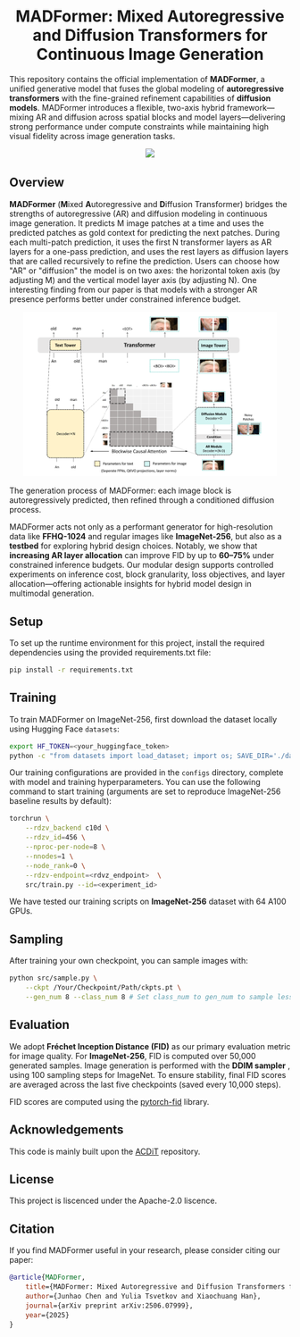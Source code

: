 <h1 align="center">MADFormer: Mixed Autoregressive and Diffusion Transformers for Continuous Image Generation</h1>

This repository contains the official implementation of **MADFormer**, a unified generative model that fuses the global modeling of **autoregressive transformers** with the fine-grained refinement capabilities of **diffusion models**. MADFormer introduces a flexible, two-axis hybrid framework—mixing AR and diffusion across spatial blocks and model layers—delivering strong performance under compute constraints while maintaining high visual fidelity across image generation tasks.

<div align="center">
<a href='https://arxiv.org/pdf/2506.07999'><img src='https://img.shields.io/badge/Paper-PDF-orange'></a>
</div>

## Overview

**MADFormer** (**M**ixed **A**utoregressive and **D**iffusion Transformer) bridges the strengths of autoregressive (AR) and diffusion modeling in continuous image generation. It predicts M image patches at a time and uses the predicted patches as gold context for predicting the next patches. During each multi-patch prediction, it uses the first N transformer layers as AR layers for a one-pass prediction, and uses the rest layers as diffusion layers that are called recursively to refine the prediction. Users can choose how "AR" or "diffusion" the model is on two axes: the horizontal token axis (by adjusting M) and the vertical model layer axis (by adjusting N). One interesting finding from our paper is that models with a stronger AR presence performs better under constrained inference budget.

<p align="center">
  <img src="images/model_overall.png" alt="High-level overview of the MADFormer architecture." style="width:90%;"/>
</p>

The generation process of MADFormer: each image block is autoregressively predicted, then refined through a conditioned diffusion process.  

MADFormer acts not only as a performant generator for high-resolution data like **FFHQ-1024** and regular images like **ImageNet-256**, but also as a **testbed** for exploring hybrid design choices. Notably, we show that **increasing AR layer allocation** can improve FID by up to **60–75%** under constrained inference budgets. Our modular design supports controlled experiments on inference cost, block granularity, loss objectives, and layer allocation—offering actionable insights for hybrid model design in multimodal generation.

## Setup
To set up the runtime environment for this project, install the required dependencies using the provided requirements.txt file:
```bash
pip install -r requirements.txt
```

## Training

To train MADFormer on ImageNet-256, first download the dataset locally using Hugging Face `datasets`:

```bash
export HF_TOKEN=<your_huggingface_token>
python -c "from datasets import load_dataset; import os; SAVE_DIR='./dataset/imagenet'; os.makedirs(SAVE_DIR, exist_ok=True); ds=load_dataset('timm/imagenet-1k-wds', split='train', num_proc=24, token=os.getenv('HF_TOKEN')); ds.save_to_disk(SAVE_DIR)"
```

Our training configurations are provided in the `configs` directory, complete with model and training hyperparameters. You can use the following command to start training (arguments are set to reproduce ImageNet-256 baseline results by default):

```bash
torchrun \
    --rdzv_backend c10d \
    --rdzv_id=456 \
    --nproc-per-node=8 \
    --nnodes=1 \
    --node_rank=0 \
    --rdzv-endpoint=<rdvz_endpoint>  \
    src/train.py --id=<experiment_id>
```

We have tested our training scripts on **ImageNet-256** dataset with 64 A100 GPUs.

## Sampling

After training your own checkpoint, you can sample images with:

```bash
python src/sample.py \
    --ckpt /Your/Checkpoint/Path/ckpts.pt \
    --gen_num 8 --class_num 8 # Set class_num to gen_num to sample less than 1000 images
```

## Evaluation

We adopt **Fréchet Inception Distance (FID)** as our primary evaluation metric for image quality. For **ImageNet-256**, FID is computed over 50,000 generated samples. Image generation is performed with the **DDIM sampler** , using 100 sampling steps for ImageNet. To ensure stability, final FID scores are averaged across the last five checkpoints (saved every 10,000 steps). 

FID scores are computed using the [pytorch-fid](https://pypi.org/project/pytorch-fid/) library.

## Acknowledgements
This code is mainly built upon the [ACDiT](https://github.com/thunlp/ACDiT) repository.

## License
This project is liscenced under the Apache-2.0 liscence.

## Citation

If you find MADFormer useful in your research, please consider citing our paper:

```bibtex
@article{MADFormer,
    title={MADFormer: Mixed Autoregressive and Diffusion Transformers for Continuous Image Generation}, 
    author={Junhao Chen and Yulia Tsvetkov and Xiaochuang Han},
    journal={arXiv preprint arXiv:2506.07999},
    year={2025}
}
```